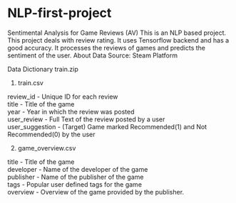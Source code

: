 # NLP-first-project
Sentimental Analysis for Game Reviews (AV)
This is an NLP based project. This project deals with review rating. It uses Tensorflow backend and has a good accuracy. It processes the reviews of games and predicts the sentiment of the user.
About Data Source:
Steam Platform



Data Dictionary 
train.zip

1. train.csv


review_id       - Unique ID for each review   
title           - Title of the game   
year            - Year in which the review was posted   
user_review     - Full Text of the review posted by a user   
user_suggestion - (Target) Game marked Recommended(1) and Not Recommended(0) by the user   




2. game_overview.csv


title         - Title of the game   
developer     - Name of the developer of the game   
publisher     - Name of the publisher of the game   
tags          - Popular user defined tags for the game   
overview      - Overview of the game provided by the publisher.   

